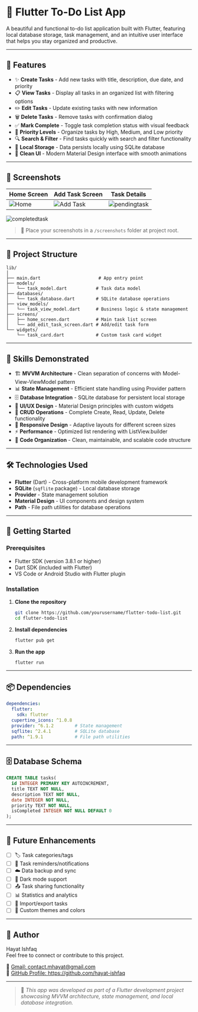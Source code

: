 # 📝 Flutter To-Do List App

A beautiful and functional to-do list application built with Flutter, featuring local database storage, task management, and an intuitive user interface that helps you stay organized and productive.

---

## 🚀 Features

- ✨ **Create Tasks** - Add new tasks with title, description, due date, and priority
- 📋 **View Tasks** - Display all tasks in an organized list with filtering options
- ✏️ **Edit Tasks** - Update existing tasks with new information
- 🗑️ **Delete Tasks** - Remove tasks with confirmation dialog
- ✅ **Mark Complete** - Toggle task completion status with visual feedback
- 🎯 **Priority Levels** - Organize tasks by High, Medium, and Low priority
- 🔍 **Search & Filter** - Find tasks quickly with search and filter functionality
- 💾 **Local Storage** - Data persists locally using SQLite database
- 🎨 **Clean UI** - Modern Material Design interface with smooth animations

---

## 📱 Screenshots

| Home Screen | Add Task Screen | Task Details |
|-------------|-----------------|--------------|
| ![Home](screenshots/home-screen.png) | ![Add Task](screenshots/add-task-screen.png) | ![pendingtask](screenshots/pending-task-screen.png) |
![completedtask](screenshots/completed-task-screen.png)

> 📸 Place your screenshots in a `/screenshots` folder at project root.

---

## 📂 Project Structure

```
lib/
│
├── main.dart                      # App entry point
├── models/
│   └── task_model.dart           # Task data model
├── databases/
│   └── task_database.dart        # SQLite database operations
├── view_models/
│   └── task_view_model.dart      # Business logic & state management
├── screens/
│   ├── home_screen.dart          # Main task list screen
│   └── add_edit_task_screen.dart # Add/edit task form
└── widgets/
    └── task_card.dart            # Custom task card widget
```

---

## 🧠 Skills Demonstrated

- 🏗️ **MVVM Architecture** - Clean separation of concerns with Model-View-ViewModel pattern
- 📊 **State Management** - Efficient state handling using Provider pattern
- 🗄️ **Database Integration** - SQLite database for persistent local storage
- 🎨 **UI/UX Design** - Material Design principles with custom widgets
- 🔄 **CRUD Operations** - Complete Create, Read, Update, Delete functionality
- 📱 **Responsive Design** - Adaptive layouts for different screen sizes
- ⚡ **Performance** - Optimized list rendering with ListView.builder
- 🧪 **Code Organization** - Clean, maintainable, and scalable code structure

---

## 🛠 Technologies Used

- **Flutter** (Dart) - Cross-platform mobile development framework
- **SQLite** (`sqflite` package) - Local database storage
- **Provider** - State management solution
- **Material Design** - UI components and design system
- **Path** - File path utilities for database operations

---

## 🚀 Getting Started

### Prerequisites
- Flutter SDK (version 3.8.1 or higher)
- Dart SDK (included with Flutter)
- VS Code or Android Studio with Flutter plugin

### Installation
1. **Clone the repository**
   ```bash
   git clone https://github.com/yourusername/flutter-todo-list.git
   cd flutter-todo-list
   ```

2. **Install dependencies**
   ```bash
   flutter pub get
   ```

3. **Run the app**
   ```bash
   flutter run
   ```

---

## 📦 Dependencies

```yaml
dependencies:
  flutter:
    sdk: flutter
  cupertino_icons: ^1.0.8
  provider: ^6.1.2        # State management
  sqflite: ^2.4.1         # SQLite database
  path: ^1.9.1            # File path utilities
```

---

## 🗄️ Database Schema

```sql
CREATE TABLE tasks(
  id INTEGER PRIMARY KEY AUTOINCREMENT,
  title TEXT NOT NULL,
  description TEXT NOT NULL,
  date INTEGER NOT NULL,
  priority TEXT NOT NULL,
  isCompleted INTEGER NOT NULL DEFAULT 0
);
```

---

## 🎯 Future Enhancements

- [ ] 🏷️ Task categories/tags
- [ ] 🔔 Task reminders/notifications
- [ ] ☁️ Data backup and sync
- [ ] 🌙 Dark mode support
- [ ] 📤 Task sharing functionality
- [ ] 📊 Statistics and analytics
- [ ] 📁 Import/export tasks
- [ ] 🎨 Custom themes and colors

---

## 🙌 Author

Hayat Ishfaq  
Feel free to connect or contribute to this project.

📧 [Gmail: contact.mhayat@gmail.com](contact.mhayat@gmail.com)  
🔗 [GitHub Profile: https://github.com/hayat-ishfaq ](https://github.com/hayat-ishfaq)

---

> 📌 *This app was developed as part of a Flutter development project showcasing MVVM architecture, state management, and local database integration.*
